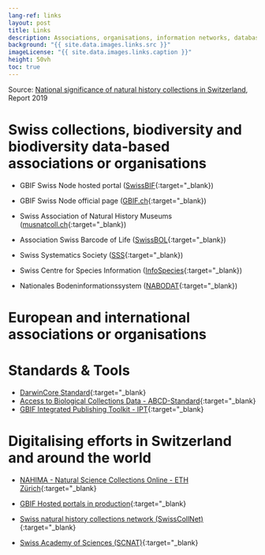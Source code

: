 ```yaml
---
lang-ref: links
layout: post
title: Links
description: Associations, organisations, information networks, databases and current projects or initiatives
background: "{{ site.data.images.links.src }}"
imageLicense: "{{ site.data.images.links.caption }}"
height: 50vh
toc: true
---
```


Source: [National significance of natural history collections in Switzerland](https://swisscollnet.scnat.ch/fr/exchange/publications/uuid/i/3ce18531-2438-54d1-a034-7ec0b51f42d2-National_significance_of_natural_history_collections_in_Switzerland), Report 2019

# Swiss collections, biodiversity and biodiversity data-based associations or organisations

* GBIF Swiss Node hosted portal ([SwissBIF](https://swiss-bif.hp.gbif.org/){:target="_blank})
* GBIF Swiss Node official page ([GBIF.ch](https://www.gbif.org/country/CH/summary){:target="_blank})

* Swiss Association of Natural History Museums ([musnatcoll.ch](https://musnatcoll.ch/en){:target="_blank})
* Association Swiss Barcode of Life ([SwissBOL](http://www.swissbol.ch/){:target="_blank})
* Swiss Systematics Society ([SSS](https://swiss-systematics.ch/en){:target="_blank})

* Swiss Centre for Species Information ([InfoSpecies](https://www.infospecies.ch/fr/){:target="_blank})
* Nationales Bodeninformationssystem ([NABODAT](https://www.nabodat.ch/index.php/de){:target="_blank})

# European and international associations or organisations



# Standards & Tools

* [DarwinCore Standard](https://dwc.tdwg.org/){:target="_blank}
* [Access to Biological Collections Data - ABCD-Standard](https://abcd.tdwg.org/){:target="_blank}
* [GBIF Integrated Publishing Toolkit - IPT](https://www.gbif.org/ipt){:target="_blank}


# Digitalising efforts in Switzerland and around the world

* [NAHIMA - Natural Science Collections Online - ETH Zürich](https://www.nahima.ethz.ch/search){:target="_blank}
* [GBIF Hosted portals in production](https://www.gbif.org/en/composition/4s2G3hhH1n3reU0yN0F8RF/hosted-portals-in-production){:target="_blank}


* [Swiss natural history collections network (SwissCollNet)](https://swisscollnet.scnat.ch/en){:target="_blank}

* [Swiss Academy of Sciences (SCNAT)](https://scnat.ch/en){:target="_blank}


